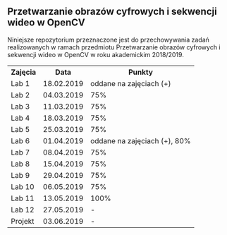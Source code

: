 ﻿## Przetwarzanie obrazów cyfrowych i sekwencji wideo w OpenCV

Niniejsze repozytorium przeznaczone jest do przechowywania
zadań realizowanych w ramach przedmiotu Przetwarzanie obrazów
cyfrowych i sekwencji wideo w OpenCV w roku akademickim 2018/2019.

<table>
	<tr>
		<th>Zajęcia</th>
		<th>Data</th>
		<th>Punkty</th>
	</tr>
	<tr>
		<td>Lab 1</td>
		<td>18.02.2019</td>
		<td>oddane na zajęciach (+)</td>
	</tr>
	<tr>
		<td>Lab 2</td>
		<td>04.03.2019</td>
		<td>75%</td>
	</tr>
	<tr>
		<td>Lab 3</td>
		<td>11.03.2019</td>
		<td>75%</td>
	</tr>
	<tr>
		<td>Lab 4</td>
		<td>18.03.2019</td>
		<td>75%</td>
	</tr>
	<tr>
		<td>Lab 5</td>
		<td>25.03.2019</td>
		<td>75%</td>
	</tr>
	<tr>
		<td>Lab 6</td>
		<td>01.04.2019</td>
		<td>oddane na zajęciach (+), 80%</td>
	</tr>
	<tr>
		<td>Lab 7</td>
		<td>08.04.2019</td>
		<td>75%</td>
	</tr>
	<tr>
		<td>Lab 8</td>
		<td>15.04.2019</td>
		<td>75%</td>
	</tr>
	<tr>
		<td>Lab 9</td>
		<td>29.04.2019</td>
		<td>75%</td>
	</tr>
	<tr>
		<td>Lab 10</td>
		<td>06.05.2019</td>
		<td>75%</td>
	</tr>
	<tr>
		<td>Lab 11</td>
		<td>13.05.2019</td>
		<td>100%</td>
	</tr>
	<tr>
		<td>Lab 12</td>
		<td>27.05.2019</td>
		<td>-</td>
	</tr>
	<tr>
		<td>Projekt</td>
		<td>03.06.2019</td>
		<td>-</td>
	</tr>
</table>
